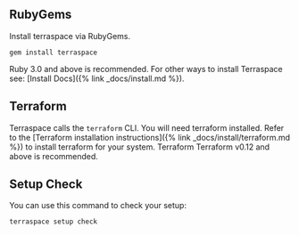## RubyGems

Install terraspace via RubyGems.

    gem install terraspace

Ruby 3.0 and above is recommended. For other ways to install Terraspace see: [Install Docs]({% link _docs/install.md %}).

## Terraform

Terraspace calls the `terraform` CLI. You will need terraform installed. Refer to the [Terraform installation instructions]({% link _docs/install/terraform.md %}) to install terraform for your system. Terraform Terraform v0.12 and above is recommended.

## Setup Check

You can use this command to check your setup:

    terraspace setup check

